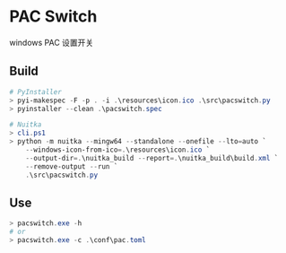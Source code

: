 # PAC Switch
 windows PAC 设置开关

## Build
```powershell
# PyInstaller
> pyi-makespec -F -p . -i .\resources\icon.ico .\src\pacswitch.py
> pyinstaller --clean .\pacswitch.spec

# Nuitka
> cli.ps1
> python -m nuitka --mingw64 --standalone --onefile --lto=auto `
    --windows-icon-from-ico=.\resources\icon.ico `
    --output-dir=.\nuitka_build --report=.\nuitka_build\build.xml `
    --remove-output --run `
    .\src\pacswitch.py
```

## Use
```powershell
> pacswitch.exe -h
# or
> pacswitch.exe -c .\conf\pac.toml
```
